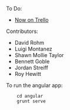 To Do:

* [Now on Trello](https://trello.com/b/NaHXblBo/early-voting)

Contributors:

* David Rohm
* Luigi Montanez
* Shawn Mollie Taylor
* Bennett Goble
* Jordan Streiff
* Roy Hewitt

To run the angular app:

        cd angular
        grunt serve
